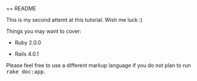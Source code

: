 == README

This is my second attemt at this tutorial. Wish me luck :)

Things you may want to cover:

* Ruby 2.0.0

* Rails 4.0.1



Please feel free to use a different markup language if you do not plan to run
<tt>rake doc:app</tt>.
